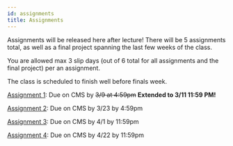 ```yaml
---
id: assignments
title: Assignments
---
```


Assignments will be released here after lecture! There will be 5 assignments total,
as well as a final project spanning the last few weeks of the class.

You are allowed max 3 slip days (out of 6 total for all assignments and the final project) per an assignment.

The class is scheduled to finish well before finals week.

[Assignment 1](/docs/assignment1): Due on CMS by ~~3/9 at 4:59pm~~ **Extended to 3/11 11:59 PM!**

[Assignment 2](/docs/assignment2): Due on CMS by 3/23 by 4:59pm

[Assignment 3](/docs/assignment3): Due on CMS by 4/1 by 11:59pm

[Assignment 4](/docs/assignment4): Due on CMS by 4/22 by 11:59pm
